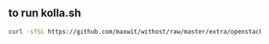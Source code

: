 
## to run kolla.sh
```bash
curl -sfSL https://github.com/maxwit/withost/raw/master/extra/openstack/kolla.sh | bash
```
